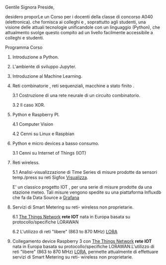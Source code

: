 

Gentile Signora Preside,

desidero proporLe un Corso per i docenti della classe di concorso A040 (elettronica). che fornisca ai colleghi e , soprattutto agli studenti, una visione  delle attuali tecnologie unificandole con un linguaggio (Python),  che attualmento svolge questo compito ad un livello facilmente accessibile a colleghi e studenti.


Programma Corso

1. Introduzione a Python.
2. L'ambiente di sviluppo Jupyter.
3. Introduzione al Machine Learning.
3. Reti combinatorie , reti sequenziali, macchine a stato finito .

   3.1 Costruzione di una rete neurale di un circuito combinatorio.
   
   3.2 Il caso XOR.
   

4. Python e Raspberry PI.

    4.1 Computer Vision
    
    4.2 Cenni su Linux e Raspbian
    
3. Python e micro devices a basso consumo.

   3.1 Cenni su Internet of Things (IOT)

5. Reti wireless.
   
   5.1 Analisi-visualizzazione di Time Series di misure prodotte da
   sensori temp./press su reti Sigfox [Visualizza](https://snapshot.raintank.io/dashboard/snapshot/iXbHm59EcolzSdMbIF68qpcocZyL84cy).
   
   E' un classico progetto IOT , per una serie di misure prodotte da una stazione meteo.   Tali misure vengono spedite su una piattaforma Influxdb che fa da Data Source a [Grafana](https://grafana.com/dashboards)

6. Servizi di Smart Metering su reti- wireless non proprietarie.
   
   6.1 [The Things Network](https://www.thethingsnetwork.org/)   **rete IOT** nata in Europa basata su protocollo/specifiche LORAWAN
   
   6.2 L'utilizzo di reti "libere" (863 to 870 MHz) [LORA](https://iot-daily.com/2015/03/18/frequency-bands-optimal-for-the-internet-of-things/)

7. Collegamento device Raspberry 3 con  [The Things Network](https://www.thethingsnetwork.org/)   **rete IOT** nata in Europa basata su protocollo/specifiche LORAWAN.L'utilizzo di reti "libere" (863 to 870 MHz) [LORA](https://iot-daily.com/2015/03/18/frequency-bands-optimal-for-the-internet-of-things/), permette attualmente di effettuare servizi di Smart Metering su reti- wireless non proprietarie.











